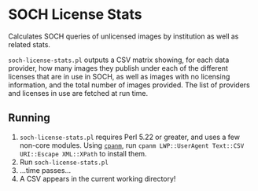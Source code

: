 # SOCH License Stats

Calculates SOCH queries of unlicensed images by institution as well as related stats.

`soch-license-stats.pl` outputs a CSV matrix showing, for each data provider, how many images they publish under each of the different licenses that are in use in SOCH, as well as images with no licensing information, and the total number of images provided. The list of providers and licenses in use are fetched at run time.

## Running

1. `soch-license-stats.pl` requires Perl 5.22 or greater, and uses a few non-core modules. Using [`cpanm`](https://metacpan.org/pod/App::cpanminus), run `cpanm LWP::UserAgent Text::CSV URI::Escape XML::XPath` to install them.
2. Run `soch-license-stats.pl`
3. ...time passes...
4. A CSV appears in the current working directory!
